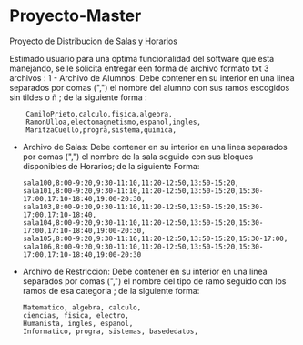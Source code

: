 # Proyecto-Master
Proyecto de Distribucion de Salas y Horarios

Estimado usuario  para una optima funcionalidad del software que esta manejando, se le solicita entregar een forma de archivo formato txt
3 archivos :
  1 - Archivo de Alumnos:
        Debe contener en su interior en una linea separados por comas (",") el nombre del alumno con sus ramos escogidos
        sin tildes o ñ ; de la siguiente forma : 
        
        CamiloPrieto,calculo,fisica,algebra,
        RamonUlloa,electomagnetismo,espanol,ingles,
        MaritzaCuello,progra,sistema,quimica,
        
  - Archivo de Salas:
        Debe contener en su interior en una linea separados por comas (",") el nombre de la sala seguido con sus bloques
        disponibles de Horarios; de la siguiente Forma:
        
        sala100,8:00-9:20,9:30-11:10,11:20-12:50,13:50-15:20,
        sala101,8:00-9:20,9:30-11:10,11:20-12:50,13:50-15:20,15:30-17:00,17:10-18:40,19:00-20:30,
        sala103,8:00-9:20,9:30-11:10,11:20-12:50,13:50-15:20,15:30-17:00,17:10-18:40,
        sala104,8:00-9:20,9:30-11:10,11:20-12:50,13:50-15:20,15:30-17:00,17:10-18:40,19:00-20:30,
        sala105,8:00-9:20,9:30-11:10,11:20-12:50,13:50-15:20,15:30-17:00,
        sala106,8:00-9:20,9:30-11:10,11:20-12:50,13:50-15:20,15:30-17:00,17:10-18:40,19:00-20:30

        
  - Archivo de Restriccion:
        Debe contener en su interior en una linea separados por comas (",") el nombre del tipo de ramo seguido con los ramos
        de esa categoria ; de la siguiente forma:
        
        Matematico, algebra, calculo,
        ciencias, fisica, electro,
        Humanista, ingles, espanol,
        Informatico, progra, sistemas, basededatos,
        
